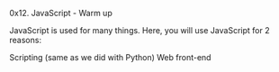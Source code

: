 0x12. JavaScript - Warm up


JavaScript is used for many things. Here, you will use JavaScript for 2 reasons:

Scripting (same as we did with Python)
Web front-end
